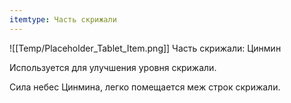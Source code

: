 ```yaml
---
itemtype: Часть скрижали
---
```

![[Temp/Placeholder_Tablet_Item.png]]
Часть скрижали: Цинмин

Используется для улучшения уровня скрижали.

Сила небес Цинмина, легко помещается меж строк скрижали.

